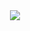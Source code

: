 <div align="middle">
<a href="https://discord.com/users/1303455291333017673">
  <img src="https://lanyard.cnrad.dev/api/1303455291333017673?hideSpotify=true&showDisplayName=true" /></a>
  </a>
</div>
